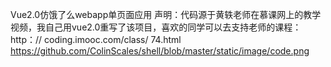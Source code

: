 Vue2.0仿饿了么webapp单页面应用
声明：代码源于黄轶老师在慕课网上的教学视频，我自己用vue2.0重写了该项目，喜欢的同学可以去支持老师的课程：http：// coding.imooc.com/class/ 74.html
https://github.com/ColinScales/shell/blob/master/static/image/code.png

